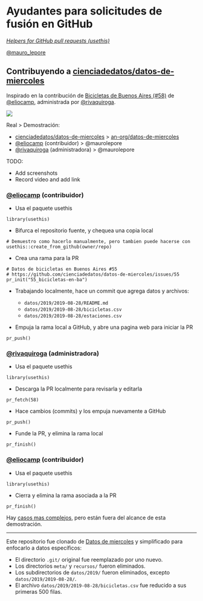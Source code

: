 # Ayudantes para solicitudes de fusión en GitHub  
[_Helpers for GitHub pull requests (usethis)_](https://usethis.r-lib.org/reference/pr_init.html)  

[\@mauro_lepore](https://twitter.com/mauro_lepore)

## Contribuyendo a [cienciadedatos/datos-de-miercoles](https://github.com/cienciadedatos/datos-de-miercoles/pull/58)

Inspirado en la contribución de [Bicicletas de Buenos Aires (#58)](https://github.com/cienciadedatos/datos-de-miercoles/pull/58) de [\@eliocamp](https://github.com/eliocamp), administrada por [\@rivaquiroga](https://github.com/rivaquiroga).

![](https://i.imgur.com/74axHZu.png)

Real > Demostración:

* [cienciadedatos/datos-de-miercoles](https://github.com/cienciadedatos/datos-de-miercoles) > [an-org/datos-de-miercoles](https://github.com/an-org/datos-de-miercoles)
* [\@eliocamp](https://github.com/eliocamp) (contribuidor) > \@maurolepore
* [\@rivaquiroga](https://github.com/rivaquiroga) (administradora) > \@maurolepore






TODO: 

* Add screenshots
* Record video and add link






### [\@eliocamp](https://github.com/eliocamp) (contribuidor)

* Usa el paquete usethis

```
library(usethis)
```

* Bifurca el repositorio fuente, y chequea una copia local

```
# Demuestro como hacerlo manualmente, pero tambien puede hacerse con
usethis::create_from_github(owner/repo)
```

* Crea una rama para la PR

```
# Datos de bicicletas en Buenos Aires #55
# https://github.com/cienciadedatos/datos-de-miercoles/issues/55
pr_init("55_bicicletas-en-ba")
```

* Trabajando localmente, hace un commit que agrega datos y  archivos:
    * `datos/2019/2019-08-28/README.md`
    * `datos/2019/2019-08-28/bicicletas.csv`
    * `datos/2019/2019-08-28/estaciones.csv`

* Empuja la rama local a GitHub, y abre una pagina web para iniciar la PR

```
pr_push()
```

### [\@rivaquiroga](https://github.com/rivaquiroga) (administradora)

* Usa el paquete usethis

```
library(usethis)
```

* Descarga la PR localmente para revisarla y editarla

```
pr_fetch(58)
```

* Hace cambios (commits) y los empuja nuevamente a GitHub

```
pr_push() 
```

* Funde la PR, y elimina la rama local

```
pr_finish() 
```

### [\@eliocamp](https://github.com/eliocamp) (contribuidor)

* Usa el paquete usethis

```
library(usethis)
```

* Cierra y elimina la rama asociada a la PR

```
pr_finish() 
```

Hay [casos mas complejos](https://usethis.r-lib.org/reference/pr_init.html), pero están fuera del alcance de esta demostración.



---

Este repositorio fue clonado de [Datos de miercoles](https://github.com/cienciadedatos/datos-de-miercoles) y simplificado para enfocarlo a datos específicos:

* El directorio `.git/` original fue reemplazado por uno nuevo.
* Los directorios `meta/` y `recursos/` fueron eliminados.
* Los subdirectorios de `datos/2019/` fueron eliminados, excepto
  `datos/2019/2019-08-28/`.
* El archivo `datos/2019/2019-08-28/bicicletas.csv` fue reducido a sus
  primeras 500 filas.

